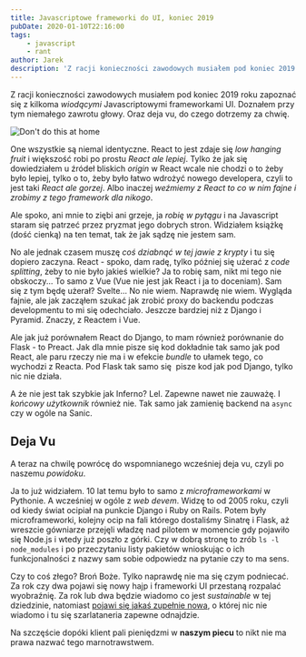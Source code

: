 ```yaml
---
title: Javascriptowe frameworki do UI, koniec 2019
pubDate: 2020-01-10T22:16:00
tags:
    - javascript
    - rant
author: Jarek
description: 'Z racji konieczności zawodowych musiałem pod koniec 2019 roku zapoznać się z kilkoma wiodącymi Javascriptowymi frameworkami UI. Doznałem przy tym niemałego zawrotu głowy.'
---
```


Z racji konieczności zawodowych musiałem pod koniec 2019 roku zapoznać się z kilkoma _wiodącymi_ Javascriptowymi frameworkami UI. Doznałem przy tym niemałego zawrotu głowy. Oraz deja vu, do czego dotrzemy za chwię.

![Don't do this at home](https://i.imgur.com/L1j2unXh.jpg)

One wszystkie są niemal identyczne. React to jest zdaje się _low hanging fruit_ i większość robi po prostu _React ale lepiej_. Tylko że jak się dowiedziałem u źródeł bliskich _origin_ w React wcale nie chodzi o to żeby było lepiej, tylko o to, żeby było łatwo wdrożyć nowego developera, czyli to jest taki _React ale gorzej_. Albo inaczej _weźmiemy z React to co w nim fajne i zrobimy z tego framework dla nikogo_.

Ale spoko, ani mnie to ziębi ani grzeje, ja _robię w pytągu_ i na Javascript staram się patrzeć przez pryzmat jego dobrych stron. Widziałem książkę (dość cienką) na ten temat, tak że jak sądzę nie jestem sam.

No ale jednak czasem muszę *coś dziabnąć w tej jawie z krypty* i tu się dopiero zaczyna. React - spoko, dam radę, tylko później się użerać z _code splitting_, żeby to nie było jakieś wielkie? Ja to robię sam, nikt mi tego nie obskoczy... To samo z Vue (Vue nie jest jak React i ja to doceniam). Sam się z tym będę użerał? Svelte... No nie wiem. Naprawdę nie wiem. Wygląda fajnie, ale jak zacząłem szukać jak zrobić proxy do backendu podczas developmentu to mi się odechciało. Jeszcze bardziej niż z Django i Pyramid. Znaczy, z Reactem i Vue.

Ale jak już porównałem React do Django, to mam również porównanie do Flask - to Preact. Jak dla mnie pisze się kod dokładnie tak samo jak pod React, ale paru rzeczy nie ma i w efekcie _bundle_ to ułamek tego, co wychodzi z Reacta. Pod Flask tak samo się  pisze kod jak pod Django, tylko nic nie działa.

A że nie jest tak szybkie jak Inferno? Lel. Zapewne nawet nie zauważę. I _końcowy użytkownik_ również nie. Tak samo jak zamienię backend na `async` czy w ogóle na Sanic.

## Deja Vu

A teraz na chwilę powrócę do wspomnianego wcześniej deja vu, czyli po naszemu _powidoku_.

Ja to już widziałem. 10 lat temu było to samo z _microframeworkami_ w Pythonie. A wcześniej w ogóle z _web devem_. Widzę to od 2005 roku, czyli od kiedy świat ocipiał na punkcie Django i Ruby on Rails. Potem były microframeworki, kolejny ocip na fali którego dostaliśmy Sinatrę i Flask, aż wreszcie gówniarze przejęli władzę nad pilotem w momencie gdy pojawiło się Node.js i wtedy już poszło z górki. Czy w dobrą stronę to zrób `ls -l node_modules` i po przeczytaniu listy pakietów wnioskując o ich funkcjonalności z nazwy sam sobie odpowiedz na pytanie czy to ma sens.

Czy to coś złego? Broń Boże. Tylko naprawdę nie ma się czym podniecać. Za rok czy dwa pojawi się nowy hajp i frameworki UI przestaną rozpalać wyobraźnię. Za rok lub dwa będzie wiadomo co jest _sustainable_ w tej dziedzinie, natomiast [pojawi się jakaś zupełnie nowa](https://www.destroyallsoftware.com/talks/the-birth-and-death-of-javascript), o której nic nie wiadomo i tu się szarlataneria zapewne odnajdzie.

Na szczęście dopóki klient pali pieniędzmi w **naszym piecu** to nikt nie ma prawa nazwać tego marnotrawstwem.
